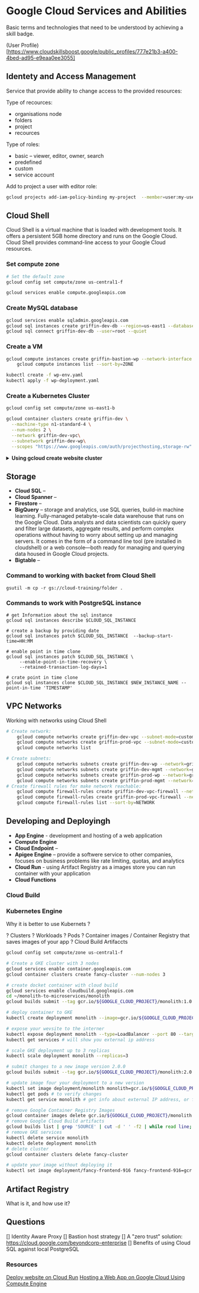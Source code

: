 # Google Cloud Services and Abilities

Basic terms and technologies that need to be understood by achieving a skill badge.

(User Profile)[https://www.cloudskillsboost.google/public_profiles/777e21b3-a400-4bed-ad95-e9eaa0ee3055]

## Identety and Access Management

Service that provide ability to change access to the provided resources: 

Type of recources:
  * organisations node
  * folders
  * project
  * recources

Type of roles: 
  * basic – viewer, editor, owner, search
  * predefined
  * custom 
  * service account

Add to project a user with editor role:

```sh
gcloud projects add-iam-policy-binding my-project  --member=user:my-user@example.com --role='roles/editor'
```

## Cloud Shell

Cloud Shell is a virtual machine that is loaded with development tools. It offers a persistent 5GB home directory and runs on the Google Cloud. Cloud Shell provides command-line access to your Google Cloud resources.

### Set compute zone  

```sh
# Set the default zone
gcloud config set compute/zone us-central1-f

gcloud services enable compute.googleapis.com
```

### Create MySQL database

```sh
gcloud services enable sqladmin.googleapis.com
gcloud sql instances create griffin-dev-db --region=us-east1 --database-version=MYSQL_8_0 --cpu=2 --memory=4GB --root-password=password123
gcloud sql connect griffin-dev-db --user=root --quiet
```

### Create a VM

```sh 
gcloud compute instances create griffin-bastion-wp --network-interface network=griffin-dev-vpc,subnet=griffin-dev-mgmt --network-interface network=griffin-prod-vpc,subnet=griffin-prod-mgmt  --zone=us-east1-b --machine-type=n1-standard-1
	gcloud compute instances list --sort-by=ZONE

kubectl create -f wp-env.yaml
kubectl apply -f wp-deployment.yaml
```

### Create a Kubernetes Cluster 

```sh
gcloud config set compute/zone us-east1-b

gcloud container clusters create griffin-dev \
  --machine-type n1-standard-4 \
  --num-nodes 2 \
  --network griffin-dev-vpc\
  --subnetwork griffin-dev-wp\
  --scopes "https://www.googleapis.com/auth/projecthosting,storage-rw"
```

<details>
<summary><b>Using gcloud create website cluster</b></summary>
<br>


```sh
# create cloud storage bucket
gsutil mb gs://fancy-store-$DEVSHELL_PROJECT_ID

# list files in the storage bucket
gcloud ls gs://fance-store-$DEVSHELL_PROJECT_ID

# deploy the backend instance
gcloud compute instances create backend \
    --machine-type=n1-standard-1 \
    --tags=backend \
   --metadata=startup-script-url=https://storage.googleapis.com/fancy-store-$DEVSHELL_PROJECT_ID/startup-script.

# list running instances
gcloud compute instances list

# deploy the frontend instance
gcloud compute instances create frontend \
    --machine-type=n1-standard-1 \
    --tags=frontend \
    --metadata=startup-script-url=https://storage.googleapis.com/fancy-store-$DEVSHELL_PROJECT_ID/startup-script.sh

# stop instance
gcloud compute instances stop frontend

# delete instance
gcloud compute instances delete backend

# configure network
gcloud compute firewall-rules create fw-fe \
    --allow tcp:8080 \
    --target-tags=frontend

gcloud compute firewall-rules create fw-be \
    --allow tcp:8081-8082 \
    --target-tags=backend

# Create instance template for scaling
gcloud compute instance-templates create fancy-fe \
    --source-instance=frontend

# list template instances
gcloud compute instance-templates list

# create managed instance group
gcloud compute instance-groups managed create fancy-fe-mig \
    --base-instance-name fancy-fe \
    --size 2 \
    --template fancy-fe

# name ports to identify its 
gcloud compute instance-groups set-named-ports fancy-fe-mig \
    --named-ports frontend:8080

# configure autohealing
# create a health checj that repairs the instance if it returns "unhealthy"
gcloud compute health-checks create http fancy-fe-hc \
    --port 8080 \
    --check-interval 30s \
    --healthy-threshold 1 \
    --timeout 10s \
    --unhealthy-threshold 3

gcloud compute health-checks create http fancy-be-hc \
    --port 8081 \
    --request-path=/api/orders \
    --check-interval 30s \
    --healthy-threshold 1 \
    --timeout 10s \
    --unhealthy-threshold 3

# create a firewall rule to allow the health check
gcloud compute firewall-rules create allow-health-check \
    --allow tcp:8080-8081 \
    --source-ranges 130.211.0.0/22,35.191.0.0/16 \
    --network default

# apply the health checks to their respective services
gcloud compute instance-groups managed update fancy-fe-mig \
    --health-check fancy-fe-hc \
    --initial-delay 300
gcloud compute instance-groups managed update fancy-be-mig \
    --health-check fancy-be-hc \
    --initial-delay 300

# create http load balancer

```
</details>

## Storage

* **Cloud SQL** – 
* **Cloud Spanner** – 
* **Firestore** – 
* **BigQuery** – storage and analytics, use SQL queries, build-in machine learning. Fully-managed petabyte-scale data warehouse that runs on the Google Cloud. Data analysts and data scientists can quickly query and filter large datasets, aggregate results, and perform complex operations without having to worry about setting up and managing servers. It comes in the form of a command line tool (pre installed in cloudshell) or a web console—both ready for managing and querying data housed in Google Cloud projects.
* **Bigtable** – 

### Command to working with backet from Cloud Shell

```
gsutil -m cp -r gs://cloud-training/folder .
```

### Commands to work with PostgreSQL instance

```
# get Information about the sql instance 
gcloud sql instances describe $CLOUD_SQL_INSTANCE

# create a backup by providing date 
gcloud sql instances patch $CLOUD_SQL_INSTANCE  --backup-start-time=HH:MM

# enable point in time clone 
gcloud sql instances patch $CLOUD_SQL_INSTANCE \
     --enable-point-in-time-recovery \
     --retained-transaction-log-days=1

# crate point in time clone
gcloud sql instances clone $CLOUD_SQL_INSTANCE $NEW_INSTANCE_NAME --point-in-time 'TIMESTAMP'
```

## VPC Networks

Working with networks using Cloud Shell 
```sh
# Create network:
	gcloud compute networks create griffin-dev-vpc --subnet-mode=custom;
	gcloud compute networks create griffin-prod-vpc --subnet-mode=custom;
	gcloud compute networks list

# Create subnets:
	gcloud compute networks subnets create griffin-dev-wp --network=griffin-dev-vpc --region=us-east1 --range=192.168.16.0/20;
	gcloud compute networks subnets create griffin-dev-mgmt --network=griffin-dev-vpc --region=us-east1 --range=192.168.32.0/20;
	gcloud compute networks subnets create griffin-prod-wp --network=griffin-prod-vpc --region=us-east1 --range=192.168.48.0/20;
	gcloud compute networks subnets create griffin-prod-mgmt --network=griffin-prod-vpc --region=us-east1 --range=192.168.64.0/20;
# Create firewall rules for make network reachable:
	gcloud compute firewall-rules create griffin-dev-vpc-firewall --network griffin-dev-vpc --allow tcp:22,tcp:3389,icmp;
	gcloud compute firewall-rules create griffin-prod-vpc-firewall --network griffin-prod-vpc --allow tcp:22,tcp:3389,icmp;
	gcloud compute firewall-rules list --sort-by=NETWORK
  ```

## Developing and Deployingh

* **App Engine** - development and hosting of a web application
* **Compute Engine** 
* **Cloud Endpoint** –
* **Apigee Engine** – provide a softwere service to other companies, focuses on business problems like rate limiting, quotas, and analytics
* **Cloud Run** - using Artifact Registry as a images store you can run container with your application
* **Cloud Functions**


### Cloud Build

### Kubernetes Engine

Why it is better to use Kubernets ?

? Clusters
? Workloads
? Pods
? Container images  / Container Registry that saves images of your app 
? Cloud Build Artifaccts


```sh 
gcloud config set compute/zone us-central1-f

# Create a GKE cluster with 3 nodes
gcloud services enable container.googleapis.com
gcloud container clusters create fancy-cluster --num-nodes 3

# create docket container with cloud build
gcloud services enable cloudbuild.googleapis.com
cd ~/monolith-to-microservices/monolith
gcloud builds submit --tag gcr.io/${GOOGLE_CLOUD_PROJECT}/monolith:1.0.0 .

# deploy container to GKE
kubectl create deployment monolith --image=gcr.io/${GOOGLE_CLOUD_PROJECT}/monolith:1.0.0

# expose your wevsite to the interner
kubectl expose deployment monolith --type=LoadBalancer --port 80 --target-port 8080
kubectl get services # will show you external ip address

# scale GKE deployment up to 3 replicas
kubectl scale deployment monolith --replicas=3

# submit changes to a new image version 2.0.0
gcloud builds submit --tag gcr.io/${GOOGLE_CLOUD_PROJECT}/monolith:2.0.0 .

# update image four your deployment to a new version
kubectl set image deployment/monolith monolith=gcr.io/${GOOGLE_CLOUD_PROJECT}/monolith:2.0.0
kubectl get pods # to verify changes
kubectl get service monolith # get info about external IP address, or find it in Services & Ingress tab

# remove Google Container Registry Images
gcloud container images delete gcr.io/${GOOGLE_CLOUD_PROJECT}/monolith:1.0.0 --quiet
# remove Google Cloud Build artifacts
gcloud builds list | grep 'SOURCE' | cut -d ' ' -f2 | while read line; do gsutil rm $line; done
# remove GKE services
kubectl delete service monolith
kubectl delete deployment monolith
# delete cluster
gcloud container clusters delete fancy-cluster

# update your image without deploying it
kubectl set image deployment/fancy-frontend-916 fancy-frontend-916=gcr.io/${GOOGLE_CLOUD_PROJECT}/fancy-frontend-916:1.0.1
```

## Artifact Registry

What is it, and how use it?


## Questions

[] Identity Aware Proxy
[] Bastion host strategy
[] A "zero trust" solution: <https://cloud.google.com/beyondcorp-enterprise>
[] Benefits of using Cloud SQL against local PostgreSQL

### Resources

[Deploy website on Cloud Run](https://www.cloudskillsboost.google/focuses/10445?parent=catalog)
[Hosting a Web App on Google Cloud Using Compute Engine](https://www.cloudskillsboost.google/focuses/11952?parent=catalog)
